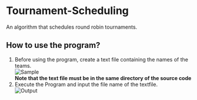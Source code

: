 # Tournament-Scheduling
An algorithm that schedules round robin tournaments.
## How to use the program?
1. Before using the program, create a text file containing the names of the teams.  
![Sample](http://i68.tinypic.com/14v7i3b.jpg)  
**Note that the text file must be in the same directory of the source code**  
2. Execute the Program and input the file name of the textfile.  
![Output](http://i63.tinypic.com/2qarehe.jpg)
